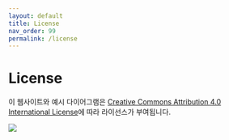 ```yaml
---
layout: default
title: License
nav_order: 99
permalink: /license
---
```


# License

이 웹사이트와 예시 다이어그램은 [Creative Commons Attribution 4.0 International License](https://creativecommons.org/licenses/by/4.0/)에 따라 라이선스가 부여됩니다.

[![](https://i.creativecommons.org/l/by/4.0/88x31.png)](https://creativecommons.org/licenses/by/4.0/)
